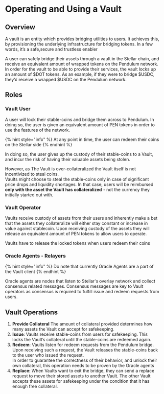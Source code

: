 # Operating and Using a Vault

## Overview

A vault is an entity which provides bridging utilities to users. It achieves this, by provisioning the underlying infrastructure for bridging tokens. In a few words, it’s a safe,secure and trustless enabler

A user can safely bridge their assets through a vault in the Stellar chain, and receive an equivalent amount of wrapped tokens on the Pendulum network. In order for the vault to be able to provide their services, the vault locks up an amount of $DOT tokens. As an example, if they were to bridge $USDC, they’d receive a wrapped $USDC on the Pendulum network.



## Roles

### Vault User

A user will lock their stable-coins and bridge them across to Pendulum. In doing so, the user is given an equivalent amount of PEN tokens in order to use the features of the network.

{% hint style="info" %}
&#x20;At any point in time, the user can redeem their coins on the Stellar side
{% endhint %}

In doing so, the user gives up the custody of their stable-coins to a Vault, and incur the risk of having their valuable assets being stolen.

However, as The Vault is over-collateralized the Vault itself is not incentivized to steal coins. \
Vaults might choose to steal the stable-coins only in case of significant price drops and liquidity shortages.  In that case, users will be reimbursed **only with the asset the Vault has collateralized** - not the currency they initially started out with.

### Vault Operator

Vaults receive custody of assets from their users and inherently make a bet that the assets they collateralize will either stay constant or increase in value against stablecoin. Upon receiving custody of the assets they will release an equivalent amount of PEN tokens to allow users to operate.

Vaults have to release the locked tokens when users redeem their coins



### Oracle Agents - Relayers

{% hint style="info" %}
Do note that currently Oracle Agents are a part of the Vault client
{% endhint %}

Oracle agents are nodes that listen to Stellar's overlay network and collect consensus related messages. Consensus messages are key to Vault operators as consensus is required to fulfill issue and redeem requests from users.

## Vault Operations

1. **Provide Collateral**  The amount of collateral provided determines how many assets the Vault can accept for safekeeping. &#x20;
2. **Issue**: Vaults receive stable-coins from users for safekeeping. This locks the Vault’s collateral until the stable-coins are redeemed again.
3. **Redeem**: Vaults listen for redeem requests from the Pendulum bridge. Upon receiving such a request, the Vault releases the stable-coins back to the user who issued the request.\
   In order to guarantee the correctness of their behavior, and unlock their own collateral, this operation needs to be proven by the Oracle agents
4. **Replace**: When Vaults want to exit the bridge, they can send a replace request to move their stored assets to another Vault. The other Vault accepts these assets for safekeeping under the condition that it has enough free collateral.
